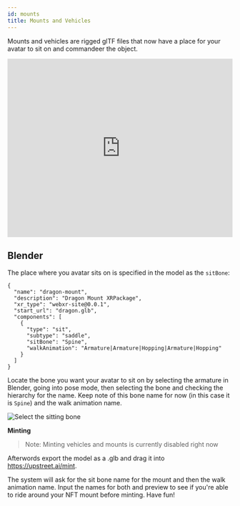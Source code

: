 ```yaml
---
id: mounts
title: Mounts and Vehicles
---
```


Mounts and vehicles are rigged glTF files that now have a place for your avatar to sit on and commandeer the object.

<iframe width="100%" height="400" src="https://www.youtube.com/embed/U_qhkB55gw0" title="YouTube video player" frameborder="0" allow="accelerometer; autoplay; clipboard-write; encrypted-media; gyroscope; picture-in-picture" allowfullscreen></iframe>

## Blender

The place where you avatar sits on is specified in the model as the `sitBone`:

```
{
  "name": "dragon-mount",
  "description": "Dragon Mount XRPackage",
  "xr_type": "webxr-site@0.0.1",
  "start_url": "dragon.glb",
  "components": [
    {
      "type": "sit",
      "subtype": "saddle",
      "sitBone": "Spine",
      "walkAnimation": "Armature|Armature|Hopping|Armature|Hopping"
    }
  ]
}
```

Locate the bone you want your avatar to sit on by selecting the armature in Blender, going into pose mode, then selecting the bone and checking the hierarchy for the name. Keep note of this bone name for now (in this case it is `Spine`) and the walk animation name.

![Select the sitting bone](/img/mountbone.jpg)

**Minting**

> Note: Minting vehicles and mounts is currently disabled right now

Afterwords export the model as a .glb and drag it into https://upstreet.ai/mint.

The system will ask for the sit bone name for the mount and then the walk animation name. Input the names for both and preview to see if you're able to ride around your NFT mount before minting. Have fun!